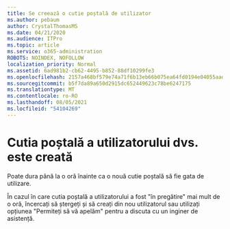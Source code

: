 ```yaml
---
title: Se creează o cutie poștală de utilizator
ms.author: pebaum
author: CrystalThomasMS
ms.date: 04/21/2020
ms.audience: ITPro
ms.topic: article
ms.service: o365-administration
ROBOTS: NOINDEX, NOFOLLOW
localization_priority: Normal
ms.assetid: 6ad981b2-cb62-4495-b852-88df10299fe3
ms.openlocfilehash: 2157a468bf579e74a71f6b13eb66b075ea64fd0194e04055aadbea365eb2525b
ms.sourcegitcommit: b5f7da89a650d2915dc652449623c78be6247175
ms.translationtype: MT
ms.contentlocale: ro-RO
ms.lasthandoff: 08/05/2021
ms.locfileid: "54104269"
---
```

# <a name="your-users-mailbox-is-being-created"></a>Cutia poștală a utilizatorului dvs. este creată

Poate dura până la o oră înainte ca o nouă cutie poștală să fie gata de utilizare.
  
În cazul în care cutia poștală a utilizatorului a fost "în pregătire" mai mult de o oră, încercați să ștergeți și să creați din nou utilizatorul sau utilizați opțiunea "Permiteți să vă apelăm" pentru a discuta cu un inginer de asistență.
  

